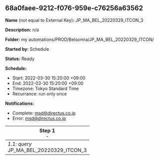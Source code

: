 ## 68a0faee-9212-f076-959e-c76256a63562

**Name** (not equal to External Key)**:** JP_MA_BEL_20220329_ITCON_3

**Description:** n/a

**Folder:** my automations/PROD/Belsomra/JP_MA_BEL_20220329_ITCON/

**Started by:** Schedule

**Status:** Ready

**Schedule:**

* Start: 2022-03-30 15:20:00 +09:00
* End: 2022-03-30 15:20:00 +09:00
* Timezone: Tokyo Standard Time
* Recurrance: run only once

**Notifications:**

* Complete: msd@directus.co.jp
* Error: msd@directus.co.jp

| Step 1<br>_<small>-</small>_ |
| --- |
| _1.1: query_<br>JP_MA_BEL_20220329_ITCON_3 |
